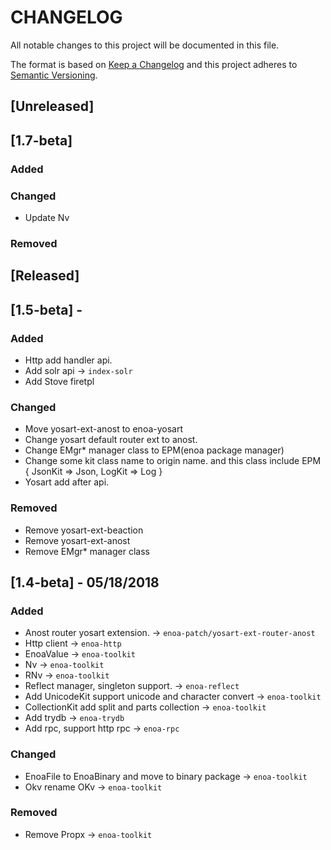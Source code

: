 # CHANGELOG

All notable changes to this project will be documented in this file.

The format is based on [Keep a Changelog](http://keepachangelog.com/en/1.0.0/)
and this project adheres to [Semantic Versioning](http://semver.org/spec/v2.0.0.html).

## [Unreleased]

## [1.7-beta]

### Added

### Changed

- Update Nv

### Removed


## [Released]

## [1.5-beta] - 

### Added

- Http add handler api.
- Add solr api -> `index-solr`
- Add Stove firetpl

### Changed

- Move yosart-ext-anost to enoa-yosart
- Change yosart default router ext to anost.
- Change EMgr* manager class to EPM(enoa package manager)
- Change some kit class name to origin name. and this class include EPM { JsonKit => Json, LogKit => Log }
- Yosart add after api.

### Removed

- Remove yosart-ext-beaction
- Remove yosart-ext-anost
- Remove EMgr* manager class

## [1.4-beta] - 05/18/2018

### Added

- Anost router yosart extension. -> `enoa-patch/yosart-ext-router-anost`
- Http client -> `enoa-http`
- EnoaValue -> `enoa-toolkit`
- Nv -> `enoa-toolkit`
- RNv -> `enoa-toolkit`
- Reflect manager, singleton support. -> `enoa-reflect`
- Add UnicodeKit support unicode and character convert -> `enoa-toolkit`
- CollectionKit add split and parts collection -> `enoa-toolkit`
- Add trydb -> `enoa-trydb`
- Add rpc, support http rpc -> `enoa-rpc`

### Changed

- EnoaFile to EnoaBinary and move to binary package -> `enoa-toolkit`
- Okv rename OKv -> `enoa-toolkit`

### Removed

- Remove Propx -> `enoa-toolkit`


